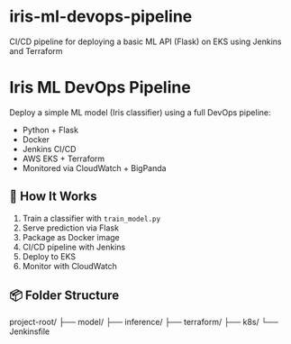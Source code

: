 # iris-ml-devops-pipeline
CI/CD pipeline for deploying a basic ML API (Flask) on EKS using Jenkins and Terraform
#  Iris ML DevOps Pipeline

Deploy a simple ML model (Iris classifier) using a full DevOps pipeline:
-  Python + Flask
-  Docker
-  Jenkins CI/CD
-  AWS EKS + Terraform
-  Monitored via CloudWatch + BigPanda

## 🔧 How It Works
1. Train a classifier with `train_model.py`
2. Serve prediction via Flask
3. Package as Docker image
4. CI/CD pipeline with Jenkins
5. Deploy to EKS
6. Monitor with CloudWatch

## 📦 Folder Structure
project-root/
├── model/
├── inference/
├── terraform/
├── k8s/
└── Jenkinsfile
